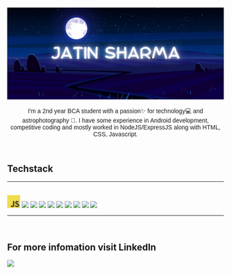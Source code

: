 ![img](Jatin%20Sharma.png)

<p style="text-align: center;font-family:Arial">I'm a 2nd year BCA student with a passion✨ for technology💻 and astrophotography 🔭. I have some experience in Android development, competitive coding and mostly worked in NodeJS/ExpressJS along with HTML, CSS, Javascript.</p>
<br>

## Techstack

---

<br>

<img src="https://raw.githubusercontent.com/github/explore/80688e429a7d4ef2fca1e82350fe8e3517d3494d/topics/javascript/javascript.png" height="30px">
<img src="https://cdn-icons-png.flaticon.com/512/174/174854.png" height="30px">
<img src="https://cdn-icons-png.flaticon.com/512/732/732190.png" height="30px">
<img src="https://img.icons8.com/color/512/nodejs.png" height="30px">
<img src="https://img.icons8.com/ios/512/express-js.png" height="30px">
<img src="https://img.icons8.com/color/512/c-plus-plus-logo.png" height="30px">
<img src="https://img.icons8.com/color/512/c-programming.png" height="30px">
<img src="https://img.icons8.com/color/512/android-studio--v3.png" height="30px">
<img src="https://img.icons8.com/color/512/git.png" height="30px">
<img src="https://img.icons8.com/color/512/kotlin.png" height="30px">

<br>

---

<br>

## For more infomation visit LinkedIn

<a href="https://www.linkedin.com/in/jatin-sharma-a4b08b22b/"><img src="https://img.icons8.com/color/512/linkedin.png" height="30px"></a>
